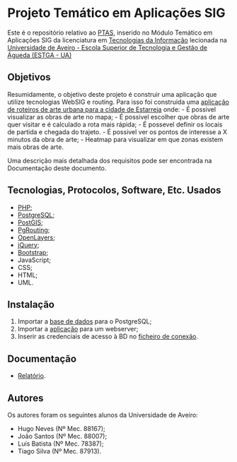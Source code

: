 # Projeto Temático em Aplicações SIG

Este é o repositório relativo ao [PTAS](https://www.ua.pt/estga/uc/13449), inserido no Módulo Temático em Aplicações SIG da licenciatura em [Tecnologias da Informação](https://www.ua.pt/estga/course/63/?p=2) lecionada na [Universidade de Aveiro - Escola Superior de Tecnologia e Gestão de Águeda (ESTGA - UA)](https://www.ua.pt/estga/Default.aspx)

## Objetivos

Resumidamente, o objetivo deste projeto é construir uma aplicação que utilize tecnologias WebSIG e routing. Para isso foi construida uma [aplicação de roteiros de arte urbana para a cidade de Estarreja](https://www.gis4cloud.com/ptas_grupo3_2019/) onde:
    - É possivel visualizar as obras de arte no mapa;
    - É possivel escolher que obras de arte quer visitar e é calculado a rota mais rápida;
    - É possevel definir os locais de partida e chegada do trajeto.
    - É possivel ver os pontos de interesse a X minutos da obra de arte;
    - Heatmap para visualizar em que zonas existem mais obras de arte.

Uma descrição mais detalhada dos requisitos pode ser encontrada na Documentação deste documento. 

## Tecnologias, Protocolos, Software, Etc. Usados

- [PHP](https://www.php.net/);
- [PostgreSQL](https://www.postgresql.org/);
- [PostGIS](https://postgis.net/);
- [PgRouting](https://pgrouting.org/);
- [OpenLayers](https://openlayers.org/);
- [jQuery](https://jquery.com/);
- [Bootstrap](https://getbootstrap.com/);
- JavaScript;
- CSS;
- HTML;
- UML.

## Instalação

1. Importar a [base de dados](database.sql) para o PostgreSQL;
1. Importar a [aplicação](app) para um webserver;
1. Inserir as credenciais de acesso à BD no [ficheiro de conexão](app/php/db_connection.php).

## Documentação

- [Relatório](Relatorio.pdf).

## Autores

Os autores foram os seguintes alunos da Universidade de Aveiro:
- Hugo Neves (Nº Mec. 88167);
- João Santos (Nº Mec. 88007);            
- Luís Batista (Nº Mec. 78387);               
- Tiago Silva (Nº Mec. 87913).     